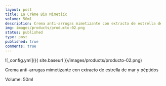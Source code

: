 ```yaml
---
layout: post
title: La Crème Bio Mimetiíc
volume: 50ml
description: Crema anti-arrugas mimetizante con extracto de estrella de mar y péptidos
img: images/products/producto-02.png
status: published
type: post
published: true
comments: true
---
```

![_config.yml]({{ site.baseurl }}/images/products/producto-02.png)

Crema anti-arrugas mimetizante con extracto de estrella de mar y péptidos

Volume: 50ml

